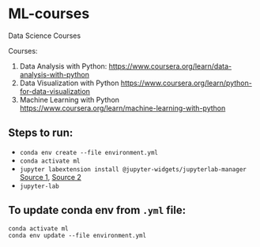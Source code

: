 # ML-courses
Data Science Courses

Courses:
1. Data Analysis with Python: https://www.coursera.org/learn/data-analysis-with-python 
2. Data Visualization with Python https://www.coursera.org/learn/python-for-data-visualization
3. Machine Learning with Python https://www.coursera.org/learn/machine-learning-with-python 



## Steps to run:
- `conda env create --file environment.yml`
- `conda activate ml`
- `jupyter labextension install @jupyter-widgets/jupyterlab-manager` [Source 1](https://stackoverflow.com/questions/49542417/how-to-get-ipywidgets-working-in-jupyter-lab), [Source 2](https://ipywidgets.readthedocs.io/en/latest/user_install.html#installing-the-jupyterlab-extension)
- `jupyter-lab`

## To update conda env from `.yml` file:

```
conda activate ml
conda env update --file environment.yml
```